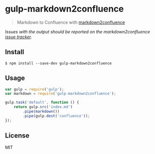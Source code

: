 # gulp-markdown2confluence

> Markdown to Confluence with [markdown2confluence](https://github.com/chunpu/markdown2confluence)

*Issues with the output should be reported on the markdown2confluence [issue tracker](https://github.com/chunpu/markdown2confluence/issues).*


## Install

```
$ npm install --save-dev gulp-markdown2confluence
```


## Usage

``` js
var gulp = require('gulp');
var markdown = require('gulp-markdown2confluence');

gulp.task('default', function () {
	return gulp.src('index.md')
		.pipe(markdown())
		.pipe(gulp.dest('confluence'));
});
```

## License

MIT
